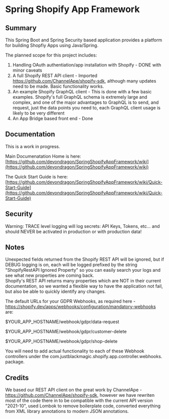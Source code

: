 # Spring Shopify App Framework

## Summary
This Spring Boot and Spring Security based application provides a platform for building Shopfiy Apps using Java/Spring.  

The planned scope for this project includes:

1.  Handling OAuth authentiation/app installation with Shopify  - DONE with minor caveats
2.  A full Shopify REST API client - Imported https://github.com/ChannelApe/shopify-sdk, although many updates need to be made. Basic functionality works.
3.  An example Shopify GraphQL client - This is done with a few basic examples. Shopify's full GraphQL schema is extremely large and complex, and one of the major advantages to GraphQL is to send, and request, just the data points you need to, each GraphQL client usage is likely to be very different
4.  An App Bridge based front end - Done


## Documentation
This is a work in progress.  

Main Documenatation Home is here: [https://github.com/devondragon/SpringShopifyAppFramework/wiki](https://github.com/devondragon/SpringShopifyAppFramework/wiki)

The Quick Start Guide is here:   [https://github.com/devondragon/SpringShopifyAppFramework/wiki/Quick-Start-Guide](https://github.com/devondragon/SpringShopifyAppFramework/wiki/Quick-Start-Guide)

## Security

Warning: TRACE level logging will log secrets: API Keys, Tokens, etc... and should NEVER be activated in production or with production data!


## Notes

Unexpected fields returned from the Shopify REST API will be ignored, but if DEBUG logging is on, each will be logged prefixed by the string 
"ShopifyRestAPI Ignored Property" so you can easily search your logs and see what new properties are coming back.  
Shopify's REST API returns many properties which are NOT in their current documentation, so we wanted a flexible way to have the application not fail, but also be able to quickly identify any changes.

The default URLs for your GDPR Webhooks, as required here - https://shopify.dev/apps/webhooks/configuration/mandatory-webhooks are:

$YOUR_APP_HOSTNAME/webhook/gdpr/data-request

$YOUR_APP_HOSTNAME/webhook/gdpr/customer-delete

$YOUR_APP_HOSTNAME/webhook/gdpr/shop-delete

You will need to add actual functionality to each of these Webhook controllers under the com.justblackmagic.shopify.app.controller.webhooks. package.

## Credits

We based our REST API client on the great work by ChannelApe - https://github.com/ChannelApe/shopify-sdk, however we have rewriten most of the code there in to be compatible with the current API version "2021-10", used Lombok to remove boilerplate code, converted everything from XML library annotations to modern JSON annotations.

